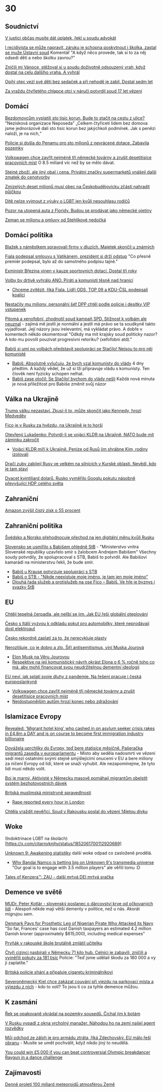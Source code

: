 # 30

## Soudnictví

[V justici občas musíte dát úplatek, řekl u soudu advokát](https://www.seznamzpravy.cz/clanek/domaci-kauzy-v-justici-obcas-musite-dat-uplatek-rekl-u-soudu-advokat-263504)

[I recidivista se může napravit, záruku je schopna poskytnout i školka, zastal se muže Ústavní soud](https://www.novinky.cz/clanek/domaci-i-recidivista-se-muze-napravit-zaruku-je-schopna-poskytnout-i-skolka-zastal-se-muze-ustavni-soud-40493991) Komentář "A když něco provede, tak si to za něj odsedi děti a nebo školku zavrou?"

[Zničili mi Vánoce, stěžoval si u soudu doživotně odsouzený vrah, když dostal na celu dalšího vraha. A vyhrál](https://www.novinky.cz/clanek/krimi-znicili-mi-vanoce-stezoval-si-u-soudu-dozivotne-odsouzeny-vrah-kdyz-dostal-na-celu-dalsiho-vraha-a-vyhral-40494995)

[Opilý otec vezl své děti bez sedaček a při nehodě je zabil. Dostal sedm let](https://www.novinky.cz/clanek/krimi-opily-otec-vezl-sve-deti-bez-sedacek-a-pri-nehode-je-zabil-dostal-sedm-let-40495005)

[Za vraždu čtyřletého chlapce otci v náručí potvrdil soud 17 let vězení](https://www.novinky.cz/clanek/krimi-za-vrazdu-ditete-potvrdil-soud-17-let-vezeni-40495075)

## Domácí

[Bezdomovcům vyplatili sto tisíc korun. Bude to stačit na cestu z ulice?](https://www.idnes.cz/praha/zpravy/bezdomovec-bezdomovectvi-experiment-penize-praha-neposeda.A241030_084234_praha-zpravy_lysa) "Nezisková organizace Neposeda" „Celkem čtyřiceti lidem bez domova jsme jednorázově dali sto tisíc korun bez jakýchkoli podmínek. Jak s penězi naloží, je na nich,“

[Policie si došla do Penamu pro sto milionů z nevrácené dotace. Zabavila pozemky](https://www.novinky.cz/clanek/domaci-policie-si-dosla-do-penamu-pro-sto-milionu-z-nevracene-dotace-zabavila-pozemky-40495007)

[Volkswagen chce zavřít nejméně tři německé továrny a zrušit desetitisíce pracovních míst](https://www.novinky.cz/clanek/ekonomika-volkswagen-zvazuje-v-ramci-uspor-snizeni-a-zmrazeni-mezd-40494791) O 8.5 miliard víc než by se mělo dávat.

[Stejné zboží, ale jiný obal i cena. Privátní značky supermarketů vnášejí další zmatek do cenotvorby](https://www.novinky.cz/clanek/ekonomika-stejne-zbozi-ale-jiny-obal-i-cena-privatni-znacky-supermarketu-vnaseji-dalsi-zmatek-do-cenotvorby-40494108)

[Zmizelých deset milionů musí obec na Českobudějovicku zčásti nahradit půjčkou](https://www.novinky.cz/clanek/krimi-zmizelych-deset-milionu-musi-obec-na-ceskobudejovicku-zcasti-nahradit-pujckou-40494305)

[Dítě nelze vyjmout z výuky o LGBT jen kvůli nesouhlasu rodičů](https://www.novinky.cz/clanek/domaci-dite-nelze-vyjmout-z-vyuky-o-lgbt-jen-kvuli-nesouhlasu-rodicu-40493356)

[Pozor na utopená auta z Floridy. Budou se prodávat jako německé ojetiny](https://www.novinky.cz/clanek/ekonomika-pozor-na-utopena-auta-z-floridy-budou-se-prodavat-jako-nemecke-ojetiny-40493651)

[Zeman se milionu a omluvy od Stehlíkové nedočká](https://www.novinky.cz/clanek/domaci-stehlikova-se-zemanovi-omlouvat-nemusi-40494386)

## Domácí politika

[Blažek s náměstkem spravovali firmy v dluzích. Majetek skončil u známých](https://www.seznamzpravy.cz/clanek/domaci-kauzy-blazek-s-namestkem-spravovali-firmy-v-dluzich-majetek-skoncil-u-znamych-261347)

[Fiala podepsal smlouvu s Vatikánem, prezident si drží odstup](https://www.novinky.cz/clanek/domaci-fiala-podepise-smlouvu-s-vatikanem-prezident-si-drzi-odstup-40494177) "Co přesně premiér podepsal, bylo až do samotného podpisu tajné."

[Exministr Březina vinen v kauze sportovních dotací. Dostal tři roky](https://www.novinky.cz/clanek/krimi-exministr-brezina-je-vinen-40493849)

[Volby by drtivě vyhrálo ANO. Piráti a komunisti těsně nad hranicí](https://www.novinky.cz/clanek/domaci-volby-by-drtive-vyhralo-ano-pirati-a-komunisti-tesne-nad-hranici-40493762)
 * [Chceme zvítězit, říká Fiala. Lídři ODS, TOP 09 a KDU-ČSL podepsali koalici](https://www.idnes.cz/zpravy/domaci/koalice-spolu-volby-do-snemovny-2025-memorandum-o-spolupraci.A241028_055140_domaci_kop)

[Nestačily mu miliony, personální šéf DPP chtěl podle policie i desítky VIP vstupenek](https://www.novinky.cz/clanek/krimi-nestacily-mu-miliony-personalni-sef-dpp-chtel-podle-policie-i-desitky-vip-vstupenek-40493657)

[Pitomá a xenofobní, zhodnotil soud kampaň SPD. Stížnost k volbám ale neuznal](https://www.idnes.cz/brno/zpravy/soud-hodnoceni-volby-2024-kampan-spd-stiznost.A241018_155158_brno-zpravy_mos1) - zajímá mě jestli je normální a jestli má právo se ta soudkyně takto vyjadřovat. Její názory jsou irelevantní, má vykládat právo. A dobře v komentech někdo okomentoval "Odkdy ma mit krajsky soud politicky nazor? A kdo mu povolil pouzivat progresivni retoriku? (xefofobni atd)."

[Babiš si umí po volbách představit spolupráci se Stačilo! Nejsou to pro něj komunisté](https://www.novinky.cz/clanek/domaci-babis-si-umi-predstavit-spolupraci-se-stacilo-nejsou-to-pro-nej-komuniste-40493715)
 * [Babiš: Absolutně vylučuju, že bych vzal komunisty do vlády](https://www.novinky.cz/clanek/domaci-babis-absolutne-vylucuju-ze-bych-vzal-komunisty-do-vlady-40492656) 4 dny předtím. A každý vědel, že už si lží připravuje vládu s komunisty. Ten člověk není fyzicky schopen nelhat.
 * [Babiš zase otočil: Se Stačilo! bychom do vlády nešli](https://www.novinky.cz/clanek/domaci-babis-zase-otocil-se-stacilo-bychom-do-vlady-nesli-40493777) Každá nová minuta je nová příležitost pro Babiše změnit svůj názor

## Válka na Ukrajině

[Trump válku nezastaví. Zkusí-li to, může skončit jako Kennedy, hrozí Medveděv](https://www.idnes.cz/zpravy/zahranicni/medvedev-rusko-ukrajina-trump-volby-usa.A241104_085851_zahranicni_ikro)

[Fico je v Rusku za hvězdu, na Ukrajině je to horší](https://www.novinky.cz/clanek/zahranicni-evropa-fico-je-v-rusku-za-hvezdu-na-ukrajine-je-to-horsi-40495125)

[Otevřený Lukašenko: Potvrdí-li se vojáci KLDR na Ukrajině, NATO bude mít záminku zakročit](https://www.novinky.cz/clanek/valka-na-ukrajine-otevreny-lukasenko-potvrdi-li-se-vojaci-kldr-na-ukrajine-nato-bude-mit-zaminku-zakrocit-40494369)
 * [Vojáci KLDR míří k Ukrajině. Peníze od Rusů jim shrábne Kim, rodiny izolovali](https://www.idnes.cz/zpravy/zahranicni/jizni-korea-kldr-rusko-usa-vojaci-ukrajina-usa-valka.A241024_113239_zahranicni_jhr)

[Dračí zuby zabíjejí Rusy ve velkém na silnicích v Kurské oblasti. Nevědí, kdo je tam staví](https://www.novinky.cz/clanek/valka-na-ukrajine-draci-zuby-zabijeji-rusy-ve-velkem-na-silnicich-v-kurske-oblasti-nevedi-kdo-je-tam-stavi-40494520)

[Dvacet kvintiliard dolarů. Rusko vyměřilo Googlu pokutu násobně převyšující HDP celého světa](https://www.novinky.cz/clanek/ekonomika-dvacet-kvintiliard-dolaru-rusko-vymerilo-googlu-pokutu-nasobne-prevysujici-hdp-celeho-sveta-40495264)

## Zahraniční

[Amazon zvýšil čistý zisk o 55 procent](https://www.novinky.cz/clanek/ekonomika-amazon-zvysil-cisty-zisk-o-55-procent-40495409)

## Zahraniční politika

[Švédsko a Norsko přehodnocuje přechod na jen digitální měnu kvůli Rusku](https://www.theguardian.com/world/2024/oct/30/sweden-and-norway-rethink-cashless-society-plans-over-russia-security-fears)

[Slovensko se usmířilo s Babišem ohledně StB](https://www.novinky.cz/clanek/domaci-slovensko-se-dohodlo-s-babisem-ohledne-evidence-u-stb-40493951) - "Ministerstvo vnitra Slovenské republiky uzavřelo smír s žalobcem Andrejem Babišem" Všechny soudy potvrdily, že spolupracoval s STB, Babiš to potvrdil. Ale Babišovi kamarádi na ministerstvu řekli, že bude smír.
 * [Babiš u Krause potvrzuje spolupráci s STB](https://youtube.com/shorts/qNGr_60E3iI)
 * [Babiš o STB - "Nikde neexistuje moje jméno, je tam jen moje jméno"](https://youtube.com/shorts/Maho3j2uN8I)
 * [Dlouhá řada služeb a protislužeb na ose Fico – Babiš. Ve hře je byznys i svazky StB](https://hlidacipes.org/dlouha-rada-sluzeb-a-protisluzeb-na-ose-fico-babis-ve-hre-je-byznys-i-svazky-stb/)

## EU

[Chtějí tepelná čerpadla, ale nelíbí se jim. Jak EU řeší globální oteplování](https://www.idnes.cz/hobby/domov/tepelne-cerpadlo-fluorovane-plyny-zakaz-eu-unie-gwp-fplyn.A241101_085926_hobby-domov_bma)

[Česko s Itálií vyzvou k odkladu pokut pro automobilky, které neprodávají dost elektroaut](https://www.novinky.cz/clanek/ekonomika-cesko-s-italii-vyzvou-k-odkladu-pokut-pro-automobilky-ktere-neprodavaji-dost-elektroaut-40495616)

[Česko rekordně zaplatí za to, že nerecykluje plasty](https://www.seznamzpravy.cz/clanek/ekonomika-byznys-trendy-analyzy-cesko-rekordne-zaplati-za-to-ze-nerecykluje-plasty-263024)

[Nerozlišuje, co je dobro a zlo. Šíří antisemitismus, viní Muska Jourová](https://www.idnes.cz/zpravy/zahranicni/vera-jourova-elon-musk-socialni-sit-x-zlo-nenavist-rozhovor-usa.A241016_194134_zahranicni_Ichuc)
  *  [Elon Musk na Věru Jourovou](https://x.com/elonmusk/status/1846970499122823345)
  *  [Respektive na její komunistický návrh okrást Elona o 6 % ročně toho co má, aby mohli financovat svou neudržitelnou dementní ideologii](https://x.com/stillgray/status/1846874299019546812)

[EU neví, jak splatí svoje dluhy z pandemie. Na řešení pracuje i česká europoslankyně](https://zpravy.aktualne.cz/zahranici/evropsky-parlament/eu-nevi-jak-splati-svoje-dluhy-na-reseni-pracuje-i-ceska-eur/r~d7923ec892b511efbf960cc47ab5f122/)
 * [Volkswagen chce zavřít nejméně tři německé továrny a zrušit desetitisíce pracovních míst](https://www.novinky.cz/clanek/ekonomika-volkswagen-zvazuje-v-ramci-uspor-snizeni-a-zmrazeni-mezd-40494791)
 * [Nejdostupnějším autům hrozí konec nebo zdražování](https://www.novinky.cz/clanek/ekonomika-nejdostupnejsim-autum-hrozi-konec-nebo-zdrazovani-40495149)

## Islamizace Evropy

[Revealed: 'Migrant hotel king' who cashed in on asylum seeker crisis rakes in £4.8m a DAY and is on course to become first immigration industry billionaire](https://www.dailymail.co.uk/news/article-14034971/Migrant-hotel-king-cashed-asylum-seeker-crisis-immigration-industry-billionaire.html)

[Dovážela uprchlíky do Evropy, teď bere statisíce měsíčně. Pašeračka migrantů zasedla v europarlamentu](https://www.ctidoma.cz/clanek/publicistika/dovazela-uprchliky-do-evropy-ted-bere-statisice-mesicne-paseracka-migrantu-zasedla-v-europarlamentu-79152) - Místo aby seděla nadosmrti ve vězení sedí mezi ostatními svými stejně smýšlejícími onucemi v EU a bere miliony za ničení Evropy od lidí, které se snaží vyhubit. Ale nezapomínejme, že tyto lidi musí někdo volit.

[Boj je marný. Aktivisté v Německu masově pomáhají migrantům obelstít systém bezhotovostních dávek](https://www.novinky.cz/clanek/zahranicni-evropa-boj-je-marny-aktiviste-v-nemecku-pomohli-migrantum-obelstit-system-bezhotovostnich-davek-40494504)

[Britská muslimská ministryně spravedlnosti](https://en.wikipedia.org/wiki/Shabana_Mahmood)
 * [Rape reported every hour in London](https://www.bbc.com/news/articles/cxr202eee0no)

[Chtěla vraždit nevěřící. Soud v Rakousku poslal do vězení 14letou dívku](https://www.novinky.cz/clanek/zahranicni-evropa-chtela-vrazdit-neverici-soud-v-rakousku-poslal-do-vezeni-14letou-divku-40494131) 

## Woke

(Indoktrinace LGBT na školách)[https://x.com/citarnyknihy/status/1852061700112920689]

[Unknown 9: Awakening statistiky](https://steamcharts.com/app/1477940) další woke odpad co zasloženě prodělá.
 * [Why Bandai Namco is betting big on Unknown 9's transmedia universe](https://www.gamesindustry.biz/why-bandai-namco-is-betting-big-on-unknown-9s-transmedia-universe) "Our goal is to engage with 3.5 million players" ale věřili tomu :D

[Tales of Kenzera™: ZAU - další mrtvá DEI mrtvá sračka](https://steamcharts.com/app/2316580)

## Demence ve světě

[MUDr. Peter Kotlár - slovenský poslanec o dárcovství krve od očkovaných lidí](https://x.com/ostravanda_/status/1851146030022107601) - Alespoň někde mají větší dementy v politice, než u nás. Akorát migrujou sem.

[Denmark Pays for Prosthetic Leg of Nigerian Pirate Who Attacked its Navy](https://www.newsweek.com/denmark-pays-prosthetic-leg-nigerian-pirate-who-attacked-its-navy-1967139) "So far, Frances' case has cost Danish taxpayers an estimated 4.2 million Danish kroner (approximately $615,000), including medical expenses"

[Prvňák v rakouské škole brutálně zmlátil učitelku](https://www.novinky.cz/clanek/zahranicni-evropa-prvnak-v-rakouske-skole-brutalne-zmlatil-ucitelku-40494010)

[Čtyři cizinci nasbírali v Německu 71 kilo hub. Celníci je zabavili, zničili a vyměřili pokuty za 181 tisíc](https://www.novinky.cz/clanek/koktejl-ctyri-cizinci-nasbirali-v-nemecku-71-kilo-hub-celnici-je-zabavili-znicili-a-vymerili-pokuty-za-181-tisic-40494206) Policie: "Teď jsme udělali škodu za 180 000 a vy ji zaplatíte."

[Britská policie shání a připaluje cigaretu kriminálníkovi](https://www.youtube.com/watch?v=Zz17sE4OBCU)

[Severoněmecký Kiel chce zakázat couvání při vjezdu na parkovací místa a výjezdu z nich](https://www.novinky.cz/clanek/zahranicni-evropa-severonemecky-kiel-chce-zakazat-couvani-pri-vjezdu-a-vyjezdu-z-parkovacich-mist-40495562) - kdo to volí? To jsou ti co za tyhle demence můžou.

## K zasmání

[Řek se opakovaně vkrádal na pozemky sousedů. Čichal jim k botám](https://www.novinky.cz/clanek/koktejl-rek-se-opakovane-vkradal-na-pozemky-sousedu-cichal-jim-k-botam-40493726)

[V Rusku vypadl z okna vrcholný manažer. Náhodou ho na zemi našel agent rozvědky](https://www.novinky.cz/clanek/zahranicni-evropa-v-rusku-vypadl-z-okna-vrcholovy-manazer-nahodou-ho-na-zemi-nasel-agent-rozvedky-40493793)

[Můj odchod ze záloh je pro armádu ztráta, říká Zdechovský. EU málo řeší obranu](https://zpravy.aktualne.cz/zahranici/evropsky-parlament/evropsky-podcast/r~693e2b4292c111ef801c0cc47ab5f122/) - Musíte se umět pochválit, když nikdo jiný to neudělá.

[You could win £5,000 if you can beat controversial Olympic breakdancer Raygun in a dance challenge](https://www.thesun.co.uk/sport/31420283/win-beat-olympic-breakdancer-raygun-dance-challenge/)

## Zajímavosti

[Denně proletí 100 miliard meteoroidů atmosférou Země](https://sess.stanford.edu/research/meteors)
